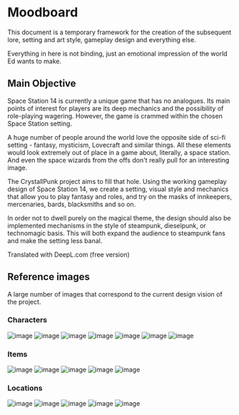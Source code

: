 
# Moodboard

This document is a temporary framework for the creation of the subsequent lore, setting and art style, gameplay design and everything else.

Everything in here is not binding, just an emotional impression of the world Ed wants to make.

## Main Objective

Space Station 14 is currently a unique game that has no analogues. Its main points of interest for players are its deep mechanics and the possibility of role-playing wagering. 
However, the game is crammed within the chosen Space Station setting. 

A huge number of people around the world love the opposite side of sci-fi setting - fantasy, mysticism, Lovecraft and similar things. All these elements would look extremely out of place in a game about, literally, a space station. And even the space wizards from the offs don't really pull for an interesting image.

The CrystallPunk project aims to fill that hole. Using the working gameplay design of Space Station 14, we create a setting, visual style and mechanics that allow you to play fantasy and roles, and try on the masks of innkeepers, mercenaries, bards, blacksmiths and so on.

In order not to dwell purely on the magical theme, the design should also be implemented mechanisms in the style of steampunk, dieselpunk, or technomagic basis. This will both expand the audience to steampunk fans and make the setting less banal. 

Translated with DeepL.com (free version)


## Reference images

A large number of images that correspond to the current design vision of the project.

### Characters
![image](https://github.com/crystallpunk-14/crystallpunk-docs/assets/96445749/ae9178ab-cc5f-45b4-aece-ac64dc8e4d4e)
![image](https://github.com/crystallpunk-14/crystallpunk-docs/assets/96445749/deb30997-3835-4dee-9951-e61273bdb5ae)
![image](https://github.com/crystallpunk-14/crystallpunk-docs/assets/96445749/8a5e55a7-2fad-46c1-8fd5-dd1575b44478)
![image](https://github.com/crystallpunk-14/crystallpunk-docs/assets/96445749/626046c2-d642-4397-9b1d-525610ab208f)
![image](https://github.com/crystallpunk-14/crystallpunk-docs/assets/96445749/d6731dbe-13d9-43d0-a716-7479d8906eaf)
![image](https://github.com/crystallpunk-14/crystallpunk-docs/assets/96445749/d6230072-6833-4c23-aa99-f7680c95c9ef)
![image](https://github.com/crystallpunk-14/crystallpunk-docs/assets/96445749/782b33bb-0667-4c09-bfb1-691f14dfe68f)


### Items
![image](https://github.com/crystallpunk-14/crystallpunk-docs/assets/96445749/6a1bb035-7190-4847-8882-45e6d447c56d)
![image](https://github.com/crystallpunk-14/crystallpunk-docs/assets/96445749/2c2b5d4c-f348-49e4-b6c9-5ae360e81d6b)
![image](https://github.com/crystallpunk-14/crystallpunk-docs/assets/96445749/90c08c8e-7a6b-407a-90fc-124363e410dd)
![image](https://github.com/crystallpunk-14/crystallpunk-docs/assets/96445749/47313a89-0ce3-4058-87a8-2b4145b88ac8)
![image](https://github.com/crystallpunk-14/crystallpunk-docs/assets/96445749/2630a603-1d74-419a-8464-a40d3a681003)

### Locations
![image](https://github.com/crystallpunk-14/crystallpunk-docs/assets/96445749/cd903fd8-b2fa-4a83-bf98-c498d9dd4beb)
![image](https://github.com/crystallpunk-14/crystallpunk-docs/assets/96445749/05979b2c-7a02-43e9-a999-87dd0d0d985e)
![image](https://github.com/crystallpunk-14/crystallpunk-docs/assets/96445749/b2f0b097-3759-4bc3-9b9d-9198bf77f930)
![image](https://github.com/crystallpunk-14/crystallpunk-docs/assets/96445749/2cdb2801-3235-410d-9fb0-d4b0fca0628b)
![image](https://github.com/crystallpunk-14/crystallpunk-docs/assets/96445749/7d1927ce-ac64-439a-8072-4323f6932fc9)

